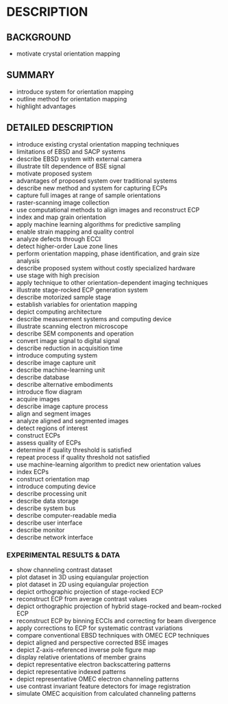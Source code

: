 # DESCRIPTION

## BACKGROUND

- motivate crystal orientation mapping

## SUMMARY

- introduce system for orientation mapping
- outline method for orientation mapping
- highlight advantages

## DETAILED DESCRIPTION

- introduce existing crystal orientation mapping techniques
- limitations of EBSD and SACP systems
- describe EBSD system with external camera
- illustrate tilt dependence of BSE signal
- motivate proposed system
- advantages of proposed system over traditional systems
- describe new method and system for capturing ECPs
- capture full images at range of sample orientations
- raster-scanning image collection
- use computational methods to align images and reconstruct ECP
- index and map grain orientation
- apply machine learning algorithms for predictive sampling
- enable strain mapping and quality control
- analyze defects through ECCI
- detect higher-order Laue zone lines
- perform orientation mapping, phase identification, and grain size analysis
- describe proposed system without costly specialized hardware
- use stage with high precision
- apply technique to other orientation-dependent imaging techniques
- illustrate stage-rocked ECP generation system
- describe motorized sample stage
- establish variables for orientation mapping
- depict computing architecture
- describe measurement systems and computing device
- illustrate scanning electron microscope
- describe SEM components and operation
- convert image signal to digital signal
- describe reduction in acquisition time
- introduce computing system
- describe image capture unit
- describe machine-learning unit
- describe database
- describe alternative embodiments
- introduce flow diagram
- acquire images
- describe image capture process
- align and segment images
- analyze aligned and segmented images
- detect regions of interest
- construct ECPs
- assess quality of ECPs
- determine if quality threshold is satisfied
- repeat process if quality threshold not satisfied
- use machine-learning algorithm to predict new orientation values
- index ECPs
- construct orientation map
- introduce computing device
- describe processing unit
- describe data storage
- describe system bus
- describe computer-readable media
- describe user interface
- describe monitor
- describe network interface

### EXPERIMENTAL RESULTS & DATA

- show channeling contrast dataset
- plot dataset in 3D using equiangular projection
- plot dataset in 2D using equiangular projection
- depict orthographic projection of stage-rocked ECP
- reconstruct ECP from average contrast values
- depict orthographic projection of hybrid stage-rocked and beam-rocked ECP
- reconstruct ECP by binning ECCIs and correcting for beam divergence
- apply corrections to ECP for systematic contrast variations
- compare conventional EBSD techniques with OMEC ECP techniques
- depict aligned and perspective corrected BSE images
- depict Z-axis-referenced inverse pole figure map
- display relative orientations of member grains
- depict representative electron backscattering patterns
- depict representative indexed patterns
- depict representative OMEC electron channeling patterns
- use contrast invariant feature detectors for image registration
- simulate OMEC acquisition from calculated channeling patterns

